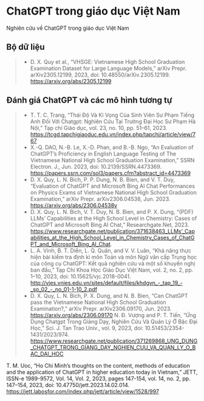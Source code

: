 # ChatGPT trong giáo dục Việt Nam
Nghiên cứu về ChatGPT trong giáo dục Việt Nam

## Bộ dữ liệu 
> * D. X. Quy et al., “VHSGE: Vietnamese High School Graduation Examination Dataset for Large Language Models,” arXiv Prepr. arXiv2305.12199, 2023, doi: 10.48550/arXiv.2305.12199. https://arxiv.org/abs/2305.12199
## Đánh giá ChatGPT và các mô hình tương tự
> * T. T. C. Trang, “Thái Độ Và Kì Vọng Của Sinh Viên Sư Phạm Tiếng Anh Đối Với Chatgpt: Nghiên Cứu Tại Trường Đại Học Sư Phạm Hà Nội,” Tạp chí Giáo dục, vol. 23, no. 10, pp. 51–61, 2023. https://tcgd.tapchigiaoduc.edu.vn/index.php/tapchi/article/view/767
> *  X.-Q. DAO, N.-B. Le, X.-D. Phan, and B.-B. Ngo, “An Evaluation of ChatGPT’s Proficiency in English Language Testing of The Vietnamese National High School Graduation Examination,” SSRN Electron. J., Jun. 2023, doi: 10.2139/SSRN.4473369. https://papers.ssrn.com/sol3/papers.cfm?abstract_id=4473369
> *  D. X. Quy, L. N. Bich, P. P. Dung, N. B. Bien, and V. T. Duy, “Evaluation of ChatGPT and Microsoft Bing AI Chat Performances on Physics Exams of Vietnamese National High School Graduation Examination,” arXiv Prepr. arXiv2306.04538, Jun. 2023. https://arxiv.org/abs/2306.04538v
> *  D. X. Quy, L. N. Bich, V. T. Duy, N. B. Bien, and P. X. Dung, “(PDF) LLMs’ Capabilities at the High School Level in Chemistry: Cases of ChatGPT and Microsoft Bing AI Chat,” Researchgate.Net, 2023. https://www.researchgate.net/publication/371638463_LLMs’_Capabilities_at_the_High_School_Level_in_Chemistry_Cases_of_ChatGPT_and_Microsoft_Bing_AI_Chat.
> *  L. A. Vinh, B. T. Diển, L. Q. Quân, and V. V. Luân, “Khả năng thực hiện bài kiểm tra định kì môn Toán và môn Ngữ văn cấp Trung học của công cụ ChatGPT: Kết quả nghiên cứu và một số khuyến nghị ban đầu,” Tạp Chí Khoa Học Giáo Dục Việt Nam, vol. 2, no. 2, pp. 1–10, 2023, doi: 10.15625/vjc.2018-0041. http://vjes.vnies.edu.vn/sites/default/files/khdgvn_-_tap_19_-_so_02_-_no_01-1-10_2.pdf
> *  D. X. Quy, L. N. Bich, P. X. Dung, and N. B. Bien, “Can ChatGPT pass the Vietnamese National High School Graduation Examination?,” arXiv Prepr. arXiv2306.09170, Jun. 2023. https://arxiv.org/abs/2306.09170
N. Đ. Vượng and P. T. Tiến, “Ứng Dụng Chatgpt Trong Giảng Dạy, Nghiên Cứu Và Quản Lý Ở Bậc Đại Học,” Sci. J. Tan Trao Univ., vol. 9, 2023, doi: 10.51453/2354-1431/2023/974. https://www.researchgate.net/publication/371269868_UNG_DUNG_CHATGPT_TRONG_GIANG_DAY_NGHIEN_CUU_VA_QUAN_LY_O_BAC_DAI_HOC

T. M. Uoc, “Ho Chi Minh’s thoughts on the content, methods of education and the application of ChatGPT in higher education today in Vietnam,” JETT, ISSN-e 1989-9572, Vol. 14, Vol. 2, 2023, pages 147-154, vol. 14, no. 2, pp. 147–154, 2023, doi: 10.47750/jett.2023.14.02.014. https://jett.labosfor.com/index.php/jett/article/view/1528/997
